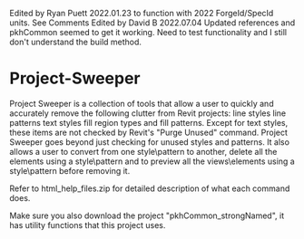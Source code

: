 Edited by Ryan Puett 2022.01.23 to function with 2022 ForgeId/SpecId units.  See Comments
Edited by David B 2022.07.04 
     Updated references and pkhCommon seemed to get it working.  Need to test functionality and I still don't understand the build method. 
# Project-Sweeper

Project Sweeper is a collection of tools that allow a user to quickly and accurately remove the following clutter from Revit projects:
  line styles
  line patterns
  text styles
  fill region types and
  fill patterns.
Except for text styles, these items are not checked by Revit's "Purge Unused" command. Project Sweeper goes beyond just checking for unused styles and patterns. 
It also allows a user to convert from one style\pattern to another, delete all the elements using a style\pattern and to preview all the views\elements using a 
style\pattern before removing it.

Refer to html_help_files.zip for detailed description of what each command does.

Make sure you also download the project "pkhCommon_strongNamed", it has utility functions that this project uses.
